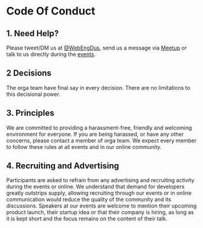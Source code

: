 # Code Of Conduct

## 1. Need Help?

Please tweet/DM us at [@WebEngDus](https://twitter.com/WebEngDus), send us a message via [Meetup](https://www.meetup.com/Web-Engineering-Duesseldorf/)  or talk to us directly during the [events](https://www.meetup.com/Web-Engineering-Duesseldorf/).

## 2 Decisions

The orga team have final say in every decision. There are no limitations to this decisional power.

## 3. Principles

We are committed to providing a harassment-free, friendly and welcoming environment for everyone.
If you are being harassed, or have any other concerns, please contact a member of orga team. 
We expect every member to follow these rules at all events and in our online community.

## 4. Recruiting and Advertising

Participants are asked to refrain from any advertising and recruiting activity during the events or online.
We understand that demand for developers greatly outstrips supply, allowing recruiting through our events or in online communication would reduce the quality of the community and its discussions.
Speakers at our events are welcome to mention their upcoming product launch, their startup idea or that their company is hiring, as long as it is kept short and the focus remains on the content of their talk.
